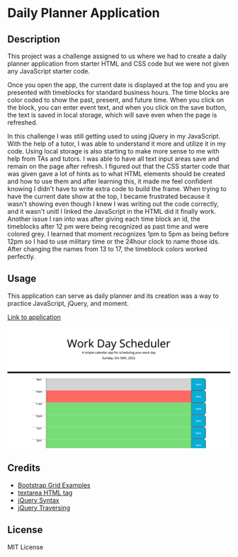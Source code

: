 # Daily Planner Application

## Description
This project was a challenge assigned to us where we had to create a daily planner application from starter HTML and CSS code but we were not given any JavaScript starter code. 

Once you open the app, the current date is displayed at the top and you are presented with timeblocks for standard business hours. The time blocks are color coded to show the past, present, and future time. When you click on the block, you can enter event text, and when you click on the save button, the text is saved in local storage, which will save even when the page is refreshed.

In this challenge I was still getting used to using jQuery in my JavaScript. With the help of a tutor, I was able to understand it more and utilize it in my code. Using local storage is also starting to make more sense to me with help from TAs and tutors. I was able to have all text input areas save and remain on the page after refresh. I figured out that the CSS starter code that was given gave a lot of hints as to what HTML elements should be created and how to use them and after learning this, it made me feel confident knowing I didn't have to write extra code to build the frame. When trying to have the current date show at the top, I became frustrated because it wasn't showing even though I knew I was writing out the code correctly, and it wasn't unitl I linked the JavaScript in the HTML did it finally work. Another issue I ran into was after giving each time block an id, the timeblocks after 12 pm were being recognized as past time and were colored grey. I learned that moment recognizes 1pm to 5pm as being before 12pm so I had to use military time or the 24hour clock to name those ids. After changing the names from 13 to 17, the timeblock colors worked perfectly.

## Usage
This application can serve as daily planner and its creation was a way to practice JavaScript, jQuery, and moment.

[Link to application](https://crzn24.github.io/daily-planner-app/)



![Screenshot of daily planner application](assets/images/dailyplannerapp.png)

## Credits

* [Bootstrap Grid Examples](https://getbootstrap.com/docs/4.6/examples/grid/#containers)
* [textarea HTML tag](https://www.w3schools.com/tags/tag_textarea.asp)
* [jQuery Syntax](https://www.w3schools.com/jquery/jquery_syntax.asp)
* [jQuery Traversing](https://www.w3schools.com/jquery/jquery_traversing.asp)

## License

MIT License
